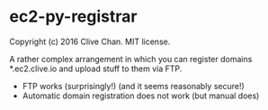 ec2-py-registrar
================
Copyright (c) 2016 Clive Chan.
MIT license.

A rather complex arrangement in which you can register domains *.ec2.clive.io and upload stuff to them via FTP.
  - FTP works (surprisingly!) (and it seems reasonably secure!)
  - Automatic domain registration does not work (but manual does)
